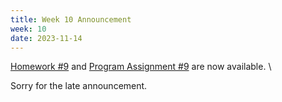 ```yaml
---
title: Week 10 Announcement
week: 10
date: 2023-11-14
---
```


[Homework #9](https://basics.sjtu.edu.cn/~yangqizhe/pdf/algo2023w/homework/Algo-hw9.pdf) and [Program Assignment #9](https://leetcode.cn/problems/house-robber/) are now available. \

Sorry for the late announcement. 

